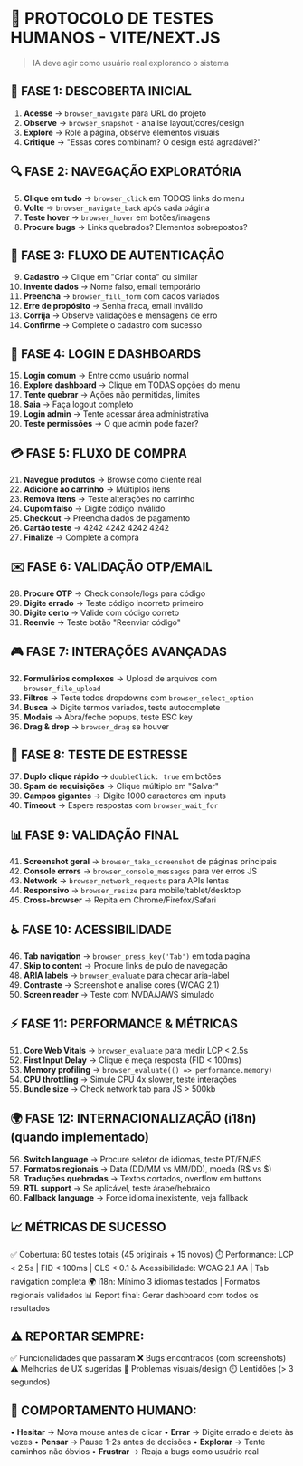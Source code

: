 # 🎯 PROTOCOLO DE TESTES HUMANOS - VITE/NEXT.JS
> IA deve agir como usuário real explorando o sistema

## 🚀 FASE 1: DESCOBERTA INICIAL
1. **Acesse** → `browser_navigate` para URL do projeto
2. **Observe** → `browser_snapshot` - analise layout/cores/design
3. **Explore** → Role a página, observe elementos visuais
4. **Critique** → "Essas cores combinam? O design está agradável?"

## 🔍 FASE 2: NAVEGAÇÃO EXPLORATÓRIA  
5. **Clique em tudo** → `browser_click` em TODOS links do menu
6. **Volte** → `browser_navigate_back` após cada página
7. **Teste hover** → `browser_hover` em botões/imagens
8. **Procure bugs** → Links quebrados? Elementos sobrepostos?

## 👤 FASE 3: FLUXO DE AUTENTICAÇÃO
9. **Cadastro** → Clique em "Criar conta" ou similar
10. **Invente dados** → Nome falso, email temporário
11. **Preencha** → `browser_fill_form` com dados variados
12. **Erre de propósito** → Senha fraca, email inválido
13. **Corrija** → Observe validações e mensagens de erro
14. **Confirme** → Complete o cadastro com sucesso

## 🔐 FASE 4: LOGIN E DASHBOARDS
15. **Login comum** → Entre como usuário normal
16. **Explore dashboard** → Clique em TODAS opções do menu
17. **Tente quebrar** → Ações não permitidas, limites
18. **Saia** → Faça logout completo
19. **Login admin** → Tente acessar área administrativa
20. **Teste permissões** → O que admin pode fazer?

## 💳 FASE 5: FLUXO DE COMPRA
21. **Navegue produtos** → Browse como cliente real
22. **Adicione ao carrinho** → Múltiplos itens
23. **Remova itens** → Teste alterações no carrinho
24. **Cupom falso** → Digite código inválido
25. **Checkout** → Preencha dados de pagamento
26. **Cartão teste** → 4242 4242 4242 4242
27. **Finalize** → Complete a compra

## ✉️ FASE 6: VALIDAÇÃO OTP/EMAIL
28. **Procure OTP** → Check console/logs para código
29. **Digite errado** → Teste código incorreto primeiro
30. **Digite certo** → Valide com código correto
31. **Reenvie** → Teste botão "Reenviar código"

## 🎮 FASE 7: INTERAÇÕES AVANÇADAS
32. **Formulários complexos** → Upload de arquivos com `browser_file_upload`
33. **Filtros** → Teste todos dropdowns com `browser_select_option`
34. **Busca** → Digite termos variados, teste autocomplete
35. **Modais** → Abra/feche popups, teste ESC key
36. **Drag & drop** → `browser_drag` se houver

## 🐛 FASE 8: TESTE DE ESTRESSE
37. **Duplo clique rápido** → `doubleClick: true` em botões
38. **Spam de requisições** → Clique múltiplo em "Salvar"
39. **Campos gigantes** → Digite 1000 caracteres em inputs
40. **Timeout** → Espere respostas com `browser_wait_for`

## 📊 FASE 9: VALIDAÇÃO FINAL
41. **Screenshot geral** → `browser_take_screenshot` de páginas principais
42. **Console errors** → `browser_console_messages` para ver erros JS
43. **Network** → `browser_network_requests` para APIs lentas
44. **Responsivo** → `browser_resize` para mobile/tablet/desktop
45. **Cross-browser** → Repita em Chrome/Firefox/Safari

## ♿ FASE 10: ACESSIBILIDADE
46. **Tab navigation** → `browser_press_key('Tab')` em toda página
47. **Skip to content** → Procure links de pulo de navegação  
48. **ARIA labels** → `browser_evaluate` para checar aria-label
49. **Contraste** → Screenshot e analise cores (WCAG 2.1)
50. **Screen reader** → Teste com NVDA/JAWS simulado

## ⚡ FASE 11: PERFORMANCE & MÉTRICAS  
51. **Core Web Vitals** → `browser_evaluate` para medir LCP < 2.5s
52. **First Input Delay** → Clique e meça resposta (FID < 100ms)
53. **Memory profiling** → `browser_evaluate(() => performance.memory)`
54. **CPU throttling** → Simule CPU 4x slower, teste interações
55. **Bundle size** → Check network tab para JS > 500kb

## 🌍 FASE 12: INTERNACIONALIZAÇÃO (i18n) (quando implementado)
56. **Switch language** → Procure seletor de idiomas, teste PT/EN/ES
57. **Formatos regionais** → Data (DD/MM vs MM/DD), moeda (R$ vs $)
58. **Traduções quebradas** → Textos cortados, overflow em buttons
59. **RTL support** → Se aplicável, teste árabe/hebraico
60. **Fallback language** → Force idioma inexistente, veja fallback

## 📈 MÉTRICAS DE SUCESSO
✅ Cobertura: 60 testes totais (45 originais + 15 novos)
⏱️ Performance: LCP < 2.5s | FID < 100ms | CLS < 0.1
♿ Acessibilidade: WCAG 2.1 AA | Tab navigation completa
🌍 i18n: Mínimo 3 idiomas testados | Formatos regionais validados
📊 Report final: Gerar dashboard com todos os resultados

## ⚠️ REPORTAR SEMPRE:
✅ Funcionalidades que passaram
❌ Bugs encontrados (com screenshots)
⚠️ Melhorias de UX sugeridas
🎨 Problemas visuais/design
⏱️ Lentidões (> 3 segundos)

## 🎯 COMPORTAMENTO HUMANO:
• **Hesitar** → Mova mouse antes de clicar
• **Errar** → Digite errado e delete às vezes
• **Pensar** → Pause 1-2s antes de decisões
• **Explorar** → Tente caminhos não óbvios
• **Frustrar** → Reaja a bugs como usuário real
